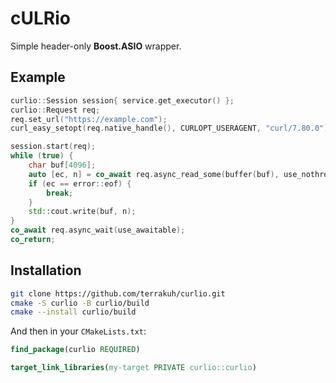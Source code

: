 # cULRio
Simple header-only **Boost.ASIO** wrapper.

## Example

```cpp
curlio::Session session{ service.get_executor() };
curlio::Request req;
req.set_url("https://example.com");
curl_easy_setopt(req.native_handle(), CURLOPT_USERAGENT, "curl/7.80.0");

session.start(req);
while (true) {
	char buf[4096];
	auto [ec, n] = co_await req.async_read_some(buffer(buf), use_nothrow_awaitable);
	if (ec == error::eof) {
		break;
	}
	std::cout.write(buf, n);
}
co_await req.async_wait(use_awaitable);
co_return;
```

## Installation

```sh
git clone https://github.com/terrakuh/curlio.git
cmake -S curlio -B curlio/build
cmake --install curlio/build
```

And then in your `CMakeLists.txt`:

```cmake
find_package(curlio REQUIRED)

target_link_libraries(my-target PRIVATE curlio::curlio)
```
